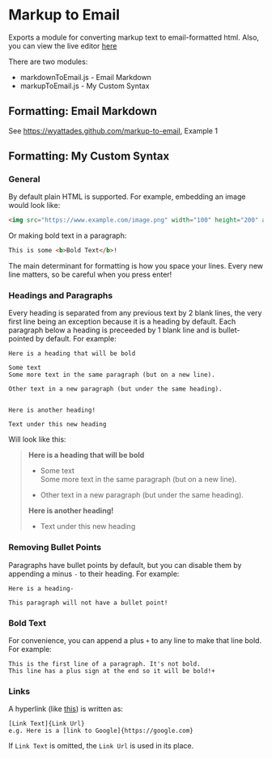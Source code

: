 # Markup to Email

Exports a module for converting markup text to email-formatted html.
Also, you can view the live editor [here](https://wyattades.github.com/markup-to-email)

There are two modules:
- markdownToEmail.js - Email Markdown
- markupToEmail.js - My Custom Syntax

## Formatting: Email Markdown

See https://wyattades.github.com/markup-to-email, Example 1

## Formatting: My Custom Syntax

### General

By default plain HTML is supported. For example, embedding an image would look like: 
```html
<img src="https://www.example.com/image.png" width="100" height="200" alt="Optional info about the image"/> 
```
Or making bold text in a paragraph:
```html
This is some <b>Bold Text</b>!
```

The main determinant for formatting is how you space your lines. Every new line matters, so be careful when you press enter!

### Headings and Paragraphs
Every heading is separated from any previous text by 2 blank lines, the very first line being an exception because it is a heading by default. Each paragraph below a heading is preceeded by 1 blank line and is bullet-pointed by default. For example:
```
Here is a heading that will be bold

Some text
Some more text in the same paragraph (but on a new line).

Other text in a new paragraph (but under the same heading).


Here is another heading!

Text under this new heading
```
Will look like this:

> <b>Here is a heading that will be bold</b>
>
> - Some text<br/>Some more text in the same paragraph (but on a new line).
>
> - Other text in a new paragraph (but under the same heading).
>
><b>Here is another heading!</b>
>
>- Text under this new heading

### Removing Bullet Points
Paragraphs have bullet points by default, but you can disable them by appending a minus `-` to their heading. For example:
```
Here is a heading-

This paragraph will not have a bullet point!
```

### Bold Text
For convenience, you can append a plus `+` to any line to make that line bold. For example:
```
This is the first line of a paragraph. It's not bold.
This line has a plus sign at the end so it will be bold!+
```

### Links
A hyperlink (like [this](#general)) is written as:
```
[Link Text]{Link Url}
e.g. Here is a [link to Google]{https://google.com}
```
If `Link Text` is omitted, the `Link Url` is used in its place.
